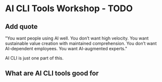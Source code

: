 # AI CLI Tools Workshop - TODO

## Add quote

"You want people using AI well. You don’t want high velocity. You want sustainable value creation with maintained comprehension. You don’t want AI-dependent employees. You want AI-augmented experts."

AI CLI is just one part of this.

## What are AI CLI tools good for
